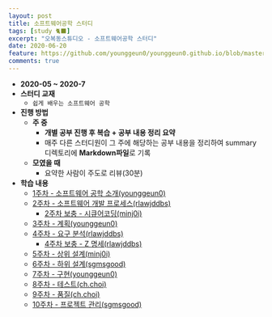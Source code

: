 ```yaml
---
layout: post
title: 소프트웨어공학 스터디
tags: [study 🐈‍⬛]
excerpt: "오복동스튜디오 - 소프트웨어공학 스터디"
date: 2020-06-20
feature: https://github.com/younggeun0/younggeun0.github.io/blob/master/_posts/img/bokdong/cover.jpg?raw=true
comments: true
---
```


* **2020-05 ~ 2020-7**
* **스터디 교재**
  * `쉽게 배우는 소프트웨어 공학`
* **진행 방법**
  * **주 중**
    * **개별 공부 진행 후 복습 + 공부 내용 정리 요약**
    * 매주 다른 스터디원이 그 주에 해당하는 공부 내용을 정리하여 summary 디렉토리에 **Markdown파일**로 기록
  * **모였을 때**
    * 요약한 사람이 주도로 리뷰(30분)
* **학습 내용**
  * [1주차 - 소프트웨어 공학 소개(younggeun0)](https://github.com/ohbokdong/SoftwareEngineeringStudy/blob/master/summary/week1_summary.md)
  * [2주차 - 소프트웨어 개발 프로세스(rlawjddbs)](https://github.com/ohbokdong/SoftwareEngineeringStudy/blob/master/summary/week2_summary.md)
    * [2주차 보충 - 시큐어코딩(minj0i)](https://github.com/ohbokdong/SoftwareEngineeringStudy/blob/master/summary/week2_summary_secureCoding.md)
  * [3주차 - 계획(younggeun0)](https://github.com/ohbokdong/SoftwareEngineeringStudy/blob/master/summary/week3_summary.md)
  * [4주차 - 요구 분석(rlawjddbs)](https://github.com/ohbokdong/SoftwareEngineeringStudy/blob/master/summary/week4_summary.md)
    * [4주차 보충 - Z 명세(rlawjddbs)](https://github.com/ohbokdong/SoftwareEngineeringStudy/blob/master/summary/week4_summary_z-notation.md)
  * [5주차 - 상위 설계(minj0i)](https://github.com/ohbokdong/SoftwareEngineeringStudy/blob/master/summary/week5_summary.md)
  * [6주차 - 하위 설계(sgmsgood)](https://github.com/ohbokdong/SoftwareEngineeringStudy/blob/master/summary/week6_summary.md)
  * [7주차 - 구현(younggeun0)](https://github.com/ohbokdong/SoftwareEngineeringStudy/blob/master/summary/week7_summary.md)
  * [8주차 - 테스트(ch.choi)](https://github.com/ohbokdong/SoftwareEngineeringStudy/blob/master/summary/week8_summary.md)
  * [9주차 - 품질(ch.choi)](https://github.com/ohbokdong/SoftwareEngineeringStudy/blob/master/summary/week9_summary.md)
  * [10주차 - 프로젝트 관리(sgmsgood)](https://github.com/ohbokdong/SoftwareEngineeringStudy/blob/master/summary/week10_summary.md)
